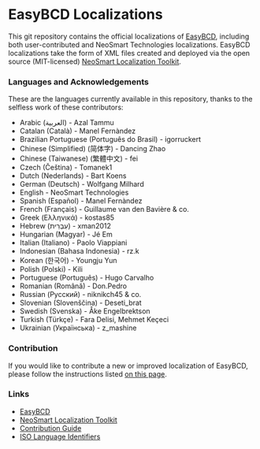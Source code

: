 EasyBCD Localizations
======

This git repository contains the official localizations of [EasyBCD](http://neosmart.net/EasyBCD/), including both user-contributed and NeoSmart Technologies localizations. EasyBCD localizations take the form of XML files created and deployed via the open source (MIT-licensed) [NeoSmart Localization Toolkit](https://github.com/NeoSmart/Localization).

### Languages and Acknowledgements

These are the languages currently available in this repository, thanks to the selfless work of these contributors:

* Arabic (العربية) - Azal Tammu
* Catalan (Català) - Manel Fernàndez
* Brazilian Portuguese (Português do Brasil) - igorruckert
* Chinese (Simplified) (简体字) - Dancing Zhao
* Chinese (Taiwanese) (繁體中文) - fei
* Czech (Čeština) - Tomanek1
* Dutch (Nederlands) - Bart Koens
* German (Deutsch) - Wolfgang Milhard
* English - NeoSmart Technologies
* Spanish (Español) - Manel Fernàndez
* French (Français) - Guillaume van den Bavière & co.
* Greek (Ελληνικά) - kostas85
* Hebrew (עִבְרִית) - xman2012
* Hungarian (Magyar) - Jé Em
* Italian (Italiano) - Paolo Viappiani
* Indonesian (Bahasa Indonesia) - rz.k
* Korean (한국어) - Youngju Yun
* Polish (Polski) - Kili
* Portuguese (Português) - Hugo Carvalho
* Romanian (Română) - Don.Pedro
* Russian (Русский) - niknikch45 & co.
* Slovenian (Slovenščina) - Deseti_brat
* Swedish (Svenska) - Åke Engelbrektson
* Turkish (Türkçe) - Fara Delisi, Mehmet Keçeci
* Ukrainian (Українська) - z_mashine

### Contribution

If you would like to contribute a new or improved localization of EasyBCD, please follow the instructions listed [on this page](http://neosmart.net/forums/showthread.php?t=696).

### Links
* [EasyBCD](http://neosmart.net/EasyBCD/)
* [NeoSmart Localization Toolkit](https://github.com/NeoSmart/Localization)
* [Contribution Guide](http://neosmart.net/forums/showthread.php?t=696)
* [ISO Language Identifiers](https://web.archive.org/web/20170728214340/http://msdn.microsoft.com/en-us/library/system.globalization.cultureinfo(v=vs.71).aspx#:~:text=Language%2DCountry/Region)
